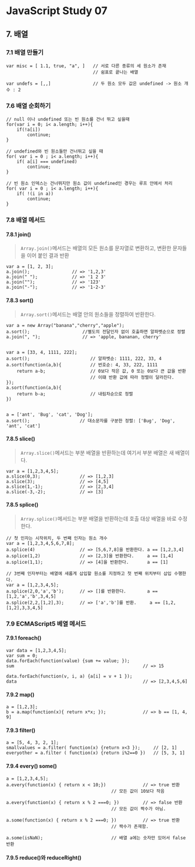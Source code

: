 # JavaScript Study 07
## 7. 배열
### 7.1 배열 만들기
```
var misc = [ 1.1, true, "a", ]   // 서로 다른 종류의 세 원소가 존재
                                 // 쉼표로 끝나는 배열 

var undefs = [,,]                // 두 원소 모두 값은 undefined -> 원소 개수 : 2
```

### 7.6 배열 순회하기
```
// null 이나 undefined 또는 빈 원소를 건너 뛰고 싶을때
for(var i = 0; i< a.length; i++){
    if(!a[i])
        continue;
}

// undefined와 빈 원소들만 건너뛰고 싶을 때 
for( var i = 0 ; i< a.length; i++){
    if( a[i] === undefined)
        continue;
}

// 빈 원소 인덱스는 건너뛰지만 원소 값이 undefined인 경우는 루프 안에서 처리
for( var i = 0 ; i< a.length; i++){
    if( !(i in a))
        continue;
}
```

### 7.8 배열 메서드
#### 7.8.1 join()
> ``` Array.join() ```메서드는 배열의 모든 원소를 문자열로 변환하고, 변환한 문자들을 이어 붙인 결과 반환  
```
var a = [1, 2, 3];
a.join();                // => '1,2,3'
a.join(" ");             // => '1 2 3'
a.join("");              // => '123'
a.join("-");             // => '1-2-3'
```

#### 7.8.3 sort()
> ``` Array.sort() ```메서드는 배열 안의 원소들을 정렬하여 반환한다.
```
var a = new Array("banana","cherry","apple");
a.sort();                    //별도의 전달인자 없이 호출하면 알파벳순으로 정렬
a.join(", ");                // => 'apple, bananan, cherry'


var a = [33, 4, 1111, 222];
a.sort();                       // 알파벳순: 1111, 222, 33, 4
a.sort(function(a,b){           // 번호순: 4, 33, 222, 1111
    return a-b;                 // 0보다 작은 값, 0 또는 0보다 큰 값을 반환
                                // 이떄 반환 값에 따라 정렬이 달라진다.
});
a.sort(function(a,b){
    return b-a;                 // 내림차순으로 정렬
})


a = ['ant', 'Bug', 'cat', 'Dog'];
a.sort();                   // 대소문자를 구분한 정렬: ['Bug', 'Dog', 'ant', 'cat']
```

#### 7.8.5 slice()
> ``` Array.slice() ```메서드는 부분 배열을 반환하는데 여기서 부분 배열은 새 배열이다.
```
var a = [1,2,3,4,5];
a.slice(0,3);               // => [1,2,3]
a.slice(3);                 // => [4,5]
a.slice(1,-1);              // => [2,3,4]
a.slice(-3,-2);             // => [3]
```
#### 7.8.5 splice()
> ``` Array.splice() ```메서드는 부분 배열을 반환하는데 호출 대상 배열을 바로 수정한다.  
```
// 첫 인자는 시작위치, 두 번째 인자는 원소 개수
var a = [1,2,3,4,5,6,7,8];
a.splice(4)                 // => [5,6,7,8]을 반환한다. a == [1,2,3,4]
a.splice(1,2)               // => [2,3]을 반환한다.     a == [1,4]
a.splice(1,1);              // => [4]을 반환한다.       a == [1]

// 3번째 인자부터는 배열에 새롭게 삽입할 원소를 지정하고 첫 번째 위치부터 삽입 수행한다.
var a = [1,2,3,4,5];
a.splice(2,0,'a','b');      // => []를 반환한다.        a == [1,2,'a','b',3,4,5]
a.splice(2,2,[1,2],3);      // => ['a','b']를 반환.     a == [1,2,[1,2],3,3,4,5]
```

### 7.9 ECMAScript5 베열 메서드
#### 7.9.1 foreach()
```
var data = [1,2,3,4,5];
var sum = 0;
data.forEach(function(value) {sum += value; });
sum                                                 // => 15

data.forEach(function(v, i, a) {a[i] = v + 1 });
data                                                // => [2,3,4,5,6]
```
#### 7.9.2 map()
```
a = [1,2,3];
b = a.map(function(x){ return x*x; });              // => b == [1, 4, 9]
```
#### 7.9.3 filter()
```
a = [5, 4, 3, 2, 1];
smallvalues = a.filter( function(x) {return x<3 });     // [2, 1]
everyother = a.filter ( function(x) {return i%2==0 })   // [5, 3, 1]
```
#### 7.9.4 every() some()
```
a = [1,2,3,4,5];
a.every(function(x) { return x < 10;})              // => true 반환
                                        // 모든 값이 10보다 작음

a.every(function(x) { return x % 2 ===0; })         // => false 반환
                                        // 모든 값이 짝수가 아님.

a.some(function(x) { return x % 2 ===0; })          // => true 반환
                                        // 짝수가 존재함.

a.some(isNaN);                          // 배열 a에는 숫자만 있어서 false 반환
```
#### 7.9.5 reduce()와 reduceRight()
>